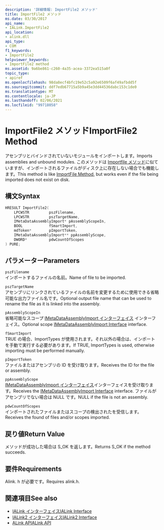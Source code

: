 ```yaml
---
description: '詳細情報: ImportFile2 メソッド'
title: ImportFile2 メソッド
ms.date: 03/30/2017
api_name:
- IALink.ImportFile2
api_location:
- alink.dll
api_type:
- COM
f1_keywords:
- ImportFile2
helpviewer_keywords:
- ImportFile2 method
ms.assetid: 9a6be861-c260-4a35-acea-3372ea515a0f
topic_type:
- apiref
ms.openlocfilehash: 98da8ecf4bfc19e52c5a92e6509f6af49afbdd5f
ms.sourcegitcommit: ddf7edb67715a5b9a45e3dd44536dabc153c1de0
ms.translationtype: MT
ms.contentlocale: ja-JP
ms.lasthandoff: 02/06/2021
ms.locfileid: "99718058"
---
```

# <a name="importfile2-method"></a><span data-ttu-id="4cdbb-103">ImportFile2 メソッド</span><span class="sxs-lookup"><span data-stu-id="4cdbb-103">ImportFile2 Method</span></span>

<span data-ttu-id="4cdbb-104">アセンブリとバインドされていないモジュールをインポートします。</span><span class="sxs-lookup"><span data-stu-id="4cdbb-104">Imports assemblies and unbound modules.</span></span> <span data-ttu-id="4cdbb-105">このメソッドは [Importfile メソッド](importfile-method.md)に似ていますが、インポートされるファイルがディスク上に存在しない場合でも機能します。</span><span class="sxs-lookup"><span data-stu-id="4cdbb-105">This method is like [ImportFile Method](importfile-method.md), but works even if the file being imported does not exist on disk.</span></span>  
  
## <a name="syntax"></a><span data-ttu-id="4cdbb-106">構文</span><span class="sxs-lookup"><span data-stu-id="4cdbb-106">Syntax</span></span>  
  
```cpp  
HRESULT ImportFile2(  
    LPCWSTR         pszFilename,  
    LPCWSTR         pszTargetName,  
    IMetaDataAssemblyImport* pAssemblyScopeIn,  
    BOOL            fSmartImport,  
    mdToken*        pImportToken,  
    IMetaDataAssemblyImport** ppAssemblyScope,  
    DWORD*          pdwCountOfScopes  
) PURE;  
```  
  
## <a name="parameters"></a><span data-ttu-id="4cdbb-107">パラメーター</span><span class="sxs-lookup"><span data-stu-id="4cdbb-107">Parameters</span></span>  

 `pszFilename`  
 <span data-ttu-id="4cdbb-108">インポートするファイルの名前。</span><span class="sxs-lookup"><span data-stu-id="4cdbb-108">Name of file to be imported.</span></span>  
  
 `pszTargetName`  
 <span data-ttu-id="4cdbb-109">アセンブリにリンクされているファイルの名前を変更するために使用できる省略可能な出力ファイル名です。</span><span class="sxs-lookup"><span data-stu-id="4cdbb-109">Optional output file name that can be used to rename the file as it is linked into the assembly.</span></span>  
  
 `pAssemblyScopeIn`  
 <span data-ttu-id="4cdbb-110">省略可能なスコープ [IMetaDataAssemblyImport インターフェイス](../metadata/imetadataassemblyimport-interface.md) インターフェイス。</span><span class="sxs-lookup"><span data-stu-id="4cdbb-110">Optional scope [IMetaDataAssemblyImport Interface](../metadata/imetadataassemblyimport-interface.md) interface.</span></span>  
  
 `fSmartImport`  
 <span data-ttu-id="4cdbb-111">TRUE の場合、ImportTypes が使用されます。それ以外の場合は、インポートを手動で実行する必要があります。</span><span class="sxs-lookup"><span data-stu-id="4cdbb-111">If TRUE, ImportTypes is used, otherwise importing must be performed manually.</span></span>  
  
 `pImportToken`  
 <span data-ttu-id="4cdbb-112">ファイルまたはアセンブリの ID を受け取ります。</span><span class="sxs-lookup"><span data-stu-id="4cdbb-112">Receives the ID for the file or assembly.</span></span>  
  
 `ppAssemblyScope`  
 <span data-ttu-id="4cdbb-113">[IMetaDataAssemblyImport インターフェイス](../metadata/imetadataassemblyimport-interface.md)インターフェイスを受け取ります。</span><span class="sxs-lookup"><span data-stu-id="4cdbb-113">Receives the [IMetaDataAssemblyImport Interface](../metadata/imetadataassemblyimport-interface.md) interface.</span></span> <span data-ttu-id="4cdbb-114">ファイルがアセンブリでない場合は NULL です。</span><span class="sxs-lookup"><span data-stu-id="4cdbb-114">NULL if the file is not an assembly.</span></span>  
  
 `pdwCountOfScopes`  
 <span data-ttu-id="4cdbb-115">インポートされたファイルまたはスコープの検出されたを受信します。</span><span class="sxs-lookup"><span data-stu-id="4cdbb-115">Receives the found of files and/or scopes imported.</span></span>  
  
## <a name="return-value"></a><span data-ttu-id="4cdbb-116">戻り値</span><span class="sxs-lookup"><span data-stu-id="4cdbb-116">Return Value</span></span>  

 <span data-ttu-id="4cdbb-117">メソッドが成功した場合は S_OK を返します。</span><span class="sxs-lookup"><span data-stu-id="4cdbb-117">Returns S_OK if the method succeeds.</span></span>  
  
## <a name="requirements"></a><span data-ttu-id="4cdbb-118">要件</span><span class="sxs-lookup"><span data-stu-id="4cdbb-118">Requirements</span></span>  

 <span data-ttu-id="4cdbb-119">Alink. h が必要です。</span><span class="sxs-lookup"><span data-stu-id="4cdbb-119">Requires alink.h.</span></span>  
  
## <a name="see-also"></a><span data-ttu-id="4cdbb-120">関連項目</span><span class="sxs-lookup"><span data-stu-id="4cdbb-120">See also</span></span>

- [<span data-ttu-id="4cdbb-121">IALink インターフェイス</span><span class="sxs-lookup"><span data-stu-id="4cdbb-121">IALink Interface</span></span>](ialink-interface.md)
- [<span data-ttu-id="4cdbb-122">IALink2 インターフェイス</span><span class="sxs-lookup"><span data-stu-id="4cdbb-122">IALink2 Interface</span></span>](ialink2-interface.md)
- [<span data-ttu-id="4cdbb-123">ALink API</span><span class="sxs-lookup"><span data-stu-id="4cdbb-123">ALink API</span></span>](index.md)
